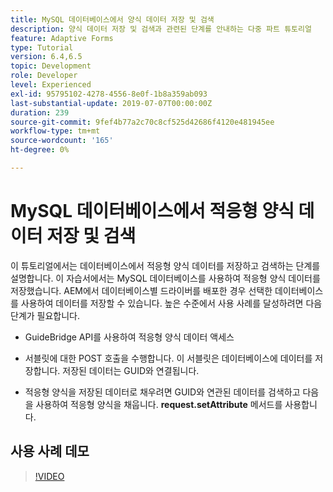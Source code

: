 ```yaml
---
title: MySQL 데이터베이스에서 양식 데이터 저장 및 검색
description: 양식 데이터 저장 및 검색과 관련된 단계를 안내하는 다중 파트 튜토리얼
feature: Adaptive Forms
type: Tutorial
version: 6.4,6.5
topic: Development
role: Developer
level: Experienced
exl-id: 95795102-4278-4556-8e0f-1b8a359ab093
last-substantial-update: 2019-07-07T00:00:00Z
duration: 239
source-git-commit: 9fef4b77a2c70c8cf525d42686f4120e481945ee
workflow-type: tm+mt
source-wordcount: '165'
ht-degree: 0%

---
```


# MySQL 데이터베이스에서 적응형 양식 데이터 저장 및 검색

이 튜토리얼에서는 데이터베이스에서 적응형 양식 데이터를 저장하고 검색하는 단계를 설명합니다. 이 자습서에서는 MySQL 데이터베이스를 사용하여 적응형 양식 데이터를 저장했습니다. AEM에서 데이터베이스별 드라이버를 배포한 경우 선택한 데이터베이스를 사용하여 데이터를 저장할 수 있습니다. 높은 수준에서 사용 사례를 달성하려면 다음 단계가 필요합니다.

* GuideBridge API를 사용하여 적응형 양식 데이터 액세스

* 서블릿에 대한 POST 호출을 수행합니다. 이 서블릿은 데이터베이스에 데이터를 저장합니다. 저장된 데이터는 GUID와 연결됩니다.

* 적응형 양식을 저장된 데이터로 채우려면 GUID와 연관된 데이터를 검색하고 다음을 사용하여 적응형 양식을 채웁니다. **request.setAttribute** 메서드를 사용합니다.

## 사용 사례 데모

>[!VIDEO](https://video.tv.adobe.com/v/27829?quality=12&learn=on)



